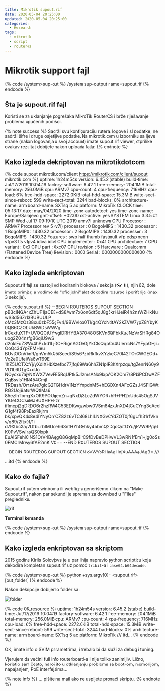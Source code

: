 ```yaml
---
title: Mikrotik supout.rif
date: 2020-05-04 20:25:00
updated: 2020-05-04 20:25:00
categories:
  - Research
tags:
  - mikrotik
  - script
  - routeros
---
```


# Mikrotik support fajl

{% code /system>sup-out %}
/system sup-output name=supout.rif
{% endcode %}

<!-- more -->

## Šta je supout.rif fajl

Koristi se za uklanjanje pogrešaka MikroTik RouterOS i brže riješavanje problema upućenih podršci.

{% note success %}
Sadrži svu konfiguraciju rutera, logove i sl podatke, ne sadrži šifre i druge osjetljive podatke. Na mikrotik.com u izborniku sa ljeve strane (nakon logovanja u svoj account) imate supout.rif viewer, otprilike ovakav rezultat dobijete nakon uploada fajla:
{% endnote %}

## Kako izgleda dekriptovan na mikrotikdotcom

{% code supout mikrotik.com/client https://mikrotik.com/client/supout mikrotik.com %}
uptime: 1h24m54s
version: 6.45.2 (stable)
build-time: Jul/17/2019 10:04:19
factory-software: 6.42.1
free-memory: 204.1MiB
total-memory: 256.0MiB
cpu: ARMv7
cpu-count: 4
cpu-frequency: 716MHz
cpu-load: 6%
free-hdd-space: 2272.0KiB
total-hdd-space: 15.3MiB
write-sect-since-reboot: 599
write-sect-total: 3244
bad-blocks: 0%
architecture-name: arm
board-name: SXTsq 5 ac
platform: MikroTik
CLOCK
time: 05:13:17
date: may/04/2020
time-zone-autodetect: yes
time-zone-name: Europe/Sarajevo
gmt-offset: +02:00
dst-active: yes
SYSTEM
Linux 3.3.5 #1 SMP Wed Jul 17 09:19:10 UTC 2019 armv7l unknown
CPU
Processor : ARMv7 Processor rev 5 (v7l)
processor : 0
BogoMIPS : 1430.32
processor : 1
BogoMIPS : 1430.32
processor : 2
BogoMIPS : 1430.32
processor : 3
BogoMIPS : 1430.32
Features : swp half thumb fastmult vfp edsp neon vfpv3 tls vfpv4 idiva idivt
CPU implementer : 0x41
CPU architecture: 7
CPU variant : 0x0
CPU part : 0xc07
CPU revision : 5
Hardware : Qualcomm (Flattened Device Tree)
Revision : 0000
Serial : 0000000000000000
{%  endcode  %}

## Kako izgleda enkriptovan

Supout.rif fajl se sastoji od kodiranih blokova / sekcija (👓 ⬇), njih 62, dole imate primjer, a vodimo da "oficijelni" alat dekodira resurse i periferije (max 3 sekcije).

{% code supout.rif %}
--BEGIN ROUTEROS SUPOUT SECTION
pB3clNGA4xZhUF1jaCEE+dS8/wm7xGon6dt5qJ8g5krHJeiR4h2naWZHkNuwS3d56Z/13BUBUULP
oMz3MzOz38xu0zbF55gFv4/9BWvIob0TI/g4QYcNdtAY2kZVW7ypZ8YbyK0QB6CZODUkBWDsWWVg
lrCexfuXTF+UVOQCtUYwgIDRHYBA37O48OSKVn6QFbkKuJNzVnSHRg84Ouog2Z04nsfgB6qiU9wS
d2oklFuZSWx4hP+kd1LjGO+RignAGOeGjYkClsQqpCn4UIerrcNs7YFypGHji+OoQc3dYpZFMHeu
BUvjOGnVbnR/gnVm5kQ5iSced/S9s6PzbRkfkvXYzkeC70l42TOrCWGEOd+Vo2e0UfeiWa6wT69E
1hZ5UCTXzYj/yXdiXHbXzefbc77jfq69Wa6hhZN1pIR3hXrpzqu/tgZenrN60y9VD1L6DTgC+dJo
NOycxu7ajyNXWX7VevFE5RqUPtk5J1zmsANx9lxpAOK2Cm7/8PbiPCDwAZFCqBsvls1HN454CmjI
TRDash/OmzAre7gIcG2TGHdrVINzYYnpdnM5+hEGOXn4AFcGZsU4SFiGWtRG2Uoj9aturWQtIMa6
85ezIhTbmqXxOK9POUgeoZn+qNxD/3LcZdWYOR+hR+PH2cUde45OgSJVYlGeCOCsuMJBUXHPFPzr
ifImcpj2gDRDO6r2hzRW4C53EDKwgzwbw0VSm84zxJnXD4jCuCYng3eAcdG1gf4f98PoEaxRkjrm
bk/xpvQK4x8e4IYNyOn1CZ82z6vTC468LhILNXGvCYdZOT0jf6gUfh31rfVknv/q89/2ftx0f/1i
d79XbcXa/VDfb+rbIMUoeh63nfHYhGEhky45bmQ2CqcQcfOYu/jEVW9P/q6K0PvVSwInsQS0lxpk
EuAISFehiCiNS1OrV4BAqgQ8GqMpBIrC9fDvBeDPHwVL3wRN1fBm1+jg0oSs0FMCrMrwy6fAE2mK
VC==
--END ROUTEROS SUPOUT SECTION

--BEGIN ROUTEROS SUPOUT SECTION
oVWYsRHaAgHnjXuAAAgJAgB= ///

...itd
{%  endcode %}

## Kako do fajla?

Supout.rif putem winbox-a ili webfig-a generišemo klikom na "Make Supout.rif", nakon par sekundi je spreman za download u "Files" pregledniku.

![rif](https://static.monkeyshub.space/fragments/sky/rif.png)

**Terminal komanda**

{% code /system>sup-out %}
/system sup-output name=supout.rif
{% endcode %}

## Kako izgleda enkriptovan sa skriptom

2015 godine Kirils Solovjovs je u par linija napravio python scripticu koja dekodira kompletan supout.rif uz pomoć `tribit`-a i `base64.b64decode`.

{% code /system>sup-out %}
python +sys.argv[0]+ <supout.rif> [out_folder]
{% endcode %}

Nakon dekripcije dobijemo folder sa:

![folder](https://static.monkeyshub.space/fragments/sky/folder.png)

{% code 06_resource %}
uptime: 1h24m54s
version: 6.45.2 (stable)
build-time: Jul/17/2019 10:04:19
factory-software: 6.42.1
free-memory: 204.1MiB
total-memory: 256.0MiB
cpu: ARMv7
cpu-count: 4
cpu-frequency: 716MHz
cpu-load: 6%
free-hdd-space: 2272.0KiB
total-hdd-space: 15.3MiB
write-sect-since-reboot: 599
write-sect-total: 3244
bad-blocks: 0%
architecture-name: arm
board-name: SXTsq 5 ac
platform: MikroTik
/// itd...
{% endcode %}

OK, imate info o SVIM parametrima, i trebalo bi da služi za debug i tuning.

Vjerujem da većini full info routerboard-a i nije toliko zanimljiv. Lično, koristio sam često, naročito u otklanjanju problema sa boot-om, memorijom, napajanjem, PoE interfejsima...

{%  note info %}
... pišite na mail ako ne uspijete pronaći skriptu.
{%  endnote %}
